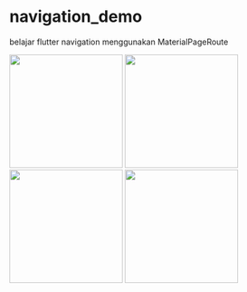 # navigation_demo

belajar flutter navigation menggunakan MaterialPageRoute

<p float="left">
  <img src="https://user-images.githubusercontent.com/86558365/205650619-528b9aca-d9ec-4178-aed7-272a31ef6192.png" width="200">
  <img src="https://user-images.githubusercontent.com/86558365/205647352-cf8903a9-26cb-431e-864d-7f595f2cff4c.jpeg" width="200">
  <img src="https://user-images.githubusercontent.com/86558365/205647360-c24be127-c9cd-4b62-9efe-96b927235a1f.jpeg" width="200">
  <img src="https://user-images.githubusercontent.com/86558365/205647372-0bee5517-67e2-46bb-9bdd-a7f1f915bc27.jpeg" width="200">
</p>


